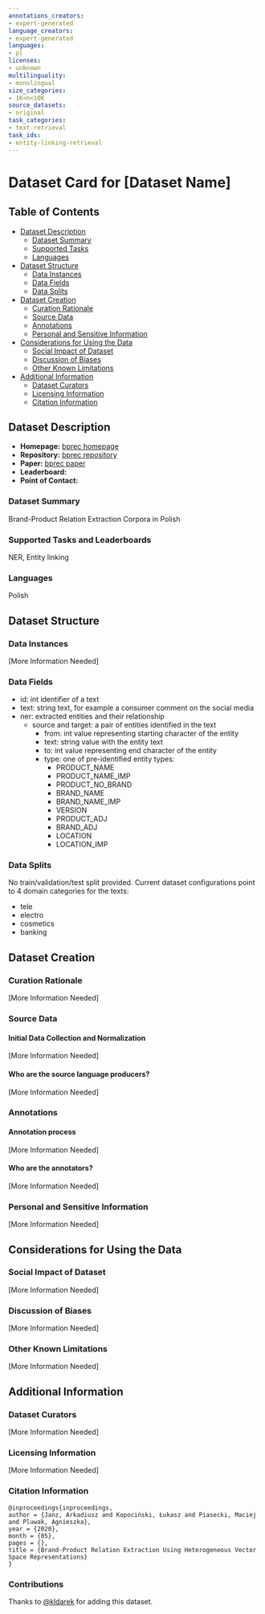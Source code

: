 ```yaml
---
annotations_creators:
- expert-generated
language_creators:
- expert-generated
languages:
- pl
licenses:
- unknown
multilinguality:
- monolingual
size_categories:
- 1K<n<10K
source_datasets:
- original
task_categories:
- text-retrieval
task_ids:
- entity-linking-retrieval
---
```


# Dataset Card for [Dataset Name]

## Table of Contents
- [Dataset Description](#dataset-description)
  - [Dataset Summary](#dataset-summary)
  - [Supported Tasks](#supported-tasks-and-leaderboards)
  - [Languages](#languages)
- [Dataset Structure](#dataset-structure)
  - [Data Instances](#data-instances)
  - [Data Fields](#data-instances)
  - [Data Splits](#data-instances)
- [Dataset Creation](#dataset-creation)
  - [Curation Rationale](#curation-rationale)
  - [Source Data](#source-data)
  - [Annotations](#annotations)
  - [Personal and Sensitive Information](#personal-and-sensitive-information)
- [Considerations for Using the Data](#considerations-for-using-the-data)
  - [Social Impact of Dataset](#social-impact-of-dataset)
  - [Discussion of Biases](#discussion-of-biases)
  - [Other Known Limitations](#other-known-limitations)
- [Additional Information](#additional-information)
  - [Dataset Curators](#dataset-curators)
  - [Licensing Information](#licensing-information)
  - [Citation Information](#citation-information)

## Dataset Description

- **Homepage:** [bprec homepage](https://clarin-pl.eu/dspace/handle/11321/736)
- **Repository:** [bprec repository](https://gitlab.clarin-pl.eu/team-semantics/semrel-extraction)
- **Paper:** [bprec paper](https://www.aclweb.org/anthology/2020.lrec-1.233.pdf)
- **Leaderboard:**
- **Point of Contact:**

### Dataset Summary

Brand-Product Relation Extraction Corpora in Polish

### Supported Tasks and Leaderboards

NER, Entity linking

### Languages

Polish

## Dataset Structure

### Data Instances

[More Information Needed]

### Data Fields

- id: int identifier of a text
- text: string text, for example a consumer comment on the social media
- ner: extracted entities and their relationship
    - source and target: a pair of entities identified in the text
        - from: int value representing starting character of the entity
        - text: string value with the entity text
        - to: int value representing end character of the entity
        - type: one of pre-identified entity types:
            - PRODUCT_NAME
            - PRODUCT_NAME_IMP
            - PRODUCT_NO_BRAND
            - BRAND_NAME
            - BRAND_NAME_IMP
            - VERSION
            - PRODUCT_ADJ
            - BRAND_ADJ
            - LOCATION
            - LOCATION_IMP


### Data Splits

No train/validation/test split provided. Current dataset configurations point to 4 domain categories for the texts:
- tele
- electro
- cosmetics
- banking

## Dataset Creation

### Curation Rationale

[More Information Needed]

### Source Data

#### Initial Data Collection and Normalization

[More Information Needed]

#### Who are the source language producers?

[More Information Needed]

### Annotations

#### Annotation process

[More Information Needed]

#### Who are the annotators?

[More Information Needed]

### Personal and Sensitive Information

[More Information Needed]

## Considerations for Using the Data

### Social Impact of Dataset

[More Information Needed]

### Discussion of Biases

[More Information Needed]

### Other Known Limitations

[More Information Needed]

## Additional Information

### Dataset Curators

[More Information Needed]

### Licensing Information

[More Information Needed]

### Citation Information
```
@inproceedings{inproceedings,
author = {Janz, Arkadiusz and Kopociński, Łukasz and Piasecki, Maciej and Pluwak, Agnieszka},
year = {2020},
month = {05},
pages = {},
title = {Brand-Product Relation Extraction Using Heterogeneous Vector Space Representations}
}
```

### Contributions

Thanks to [@kldarek](https://github.com/kldarek) for adding this dataset.